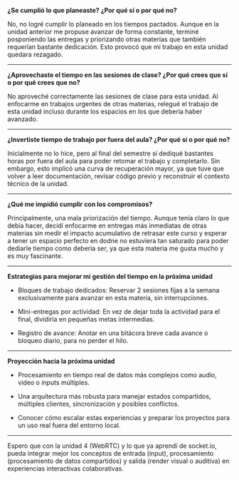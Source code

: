 **¿Se cumplió lo que planeaste? ¿Por qué sí o por qué no?**

No, no logré cumplir lo planeado en los tiempos pactados. Aunque en la unidad anterior me propuse avanzar de forma constante, terminé posponiendo las entregas y priorizando otras materias que también requerían bastante dedicación. Esto provocó que mi trabajo en esta unidad quedara rezagado.

---

**¿Aprovechaste el tiempo en las sesiones de clase? ¿Por qué crees que sí o por qué crees que no?**

No aproveché correctamente las sesiones de clase para esta unidad. Al enfocarme en trabajos urgentes de otras materias, relegué el trabajo de esta unidad incluso durante los espacios en los que debería haber avanzado.

---

**¿Invertiste tiempo de trabajo por fuera del aula? ¿Por qué sí o por qué no?**

Inicialmente no lo hice, pero al final del semestre sí dediqué bastantes horas por fuera del aula para poder retomar el trabajo y completarlo. Sin embargo, esto implicó una curva de recuperación mayor, ya que tuve que volver a leer documentación, revisar código previo y reconstruir el contexto técnico de la unidad.

---

**¿Qué me impidió cumplir con los compromisos?**

Principalmente, una mala priorización del tiempo. Aunque tenía claro lo que debía hacer, decidí enfocarme en entregas más inmediatas de otras materias sin medir el impacto acumulativo de retrasar este curso y esperar a tener un espacio perfecto en dodne no estuviera tan saturado para poder dediarle tiempo como deberia ser, ya que esta materia me gusta mucho y es muy fascinante.

---

**Estrategias para mejorar mi gestión del tiempo en la próxima unidad**

- Bloques de trabajo dedicados: Reservar 2 sesiones fijas a la semana exclusivamente para avanzar en esta materia, sin interrupciones.

- Mini-entregas por actividad: En vez de dejar toda la actividad para el final, dividirla en pequeñas metas intermedias.

- Registro de avance: Anotar en una bitácora breve cada avance o bloqueo diario, para no perder el hilo.

---

**Proyección hacia la próxima unidad**

- Procesamiento en tiempo real de datos más complejos como audio, video o inputs múltiples.

- Una arquitectura más robusta para manejar estados compartidos, múltiples clientes, sincronización y posibles conflictos.

- Conocer cómo escalar estas experiencias y preparar los proyectos para un uso real fuera del entorno local.

---

Espero que con la unidad 4 (WebRTC) y lo que ya aprendí de socket.io, pueda integrar mejor los conceptos de entrada (input), procesamiento (procesamiento de datos compartidos) y salida (render visual o auditiva) en experiencias interactivas colaborativas.
